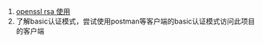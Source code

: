 1. [openssl rsa 使用](https://www.jianshu.com/p/ebe8e83b47ea)
2. 了解basic认证模式，尝试使用postman等客户端的basic认证模式访问此项目的客户端